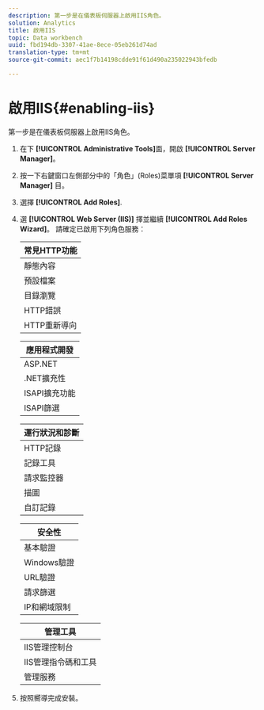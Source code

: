 ```yaml
---
description: 第一步是在儀表板伺服器上啟用IIS角色。
solution: Analytics
title: 啟用IIS
topic: Data workbench
uuid: fbd194db-3307-41ae-8ece-05eb261d74ad
translation-type: tm+mt
source-git-commit: aec1f7b14198cdde91f61d490a235022943bfedb

---
```



# 啟用IIS{#enabling-iis}

第一步是在儀表板伺服器上啟用IIS角色。

1. 在下 **[!UICONTROL Administrative Tools]**&#x200B;面，開啟 **[!UICONTROL Server Manager]**。
1. 按一下右鍵窗口左側部分中的「角色」(Roles)菜單項 **[!UICONTROL Server Manager]** 目。
1. 選擇 **[!UICONTROL Add Roles]**.
1. 選 **[!UICONTROL Web Server (IIS)]** 擇並繼續 **[!UICONTROL Add Roles Wizard]**。 請確定已啟用下列角色服務：

   | 常見HTTP功能 |
   |---|
   | 靜態內容 |
   | 預設檔案 |
   | 目錄瀏覽 |
   | HTTP錯誤 |
   | HTTP重新導向 |

   | 應用程式開發 |
   |---|
   | ASP.NET |
   | .NET擴充性 |
   | ISAPI擴充功能 |
   | ISAPI篩選 |

   | 運行狀況和診斷 |
   |---|
   | HTTP記錄 |
   | 記錄工具 |
   | 請求監控器 |
   | 描圖 |
   | 自訂記錄 |

   | 安全性 |
   |---|
   | 基本驗證 |
   | Windows驗證 |
   | URL驗證 |
   | 請求篩選 |
   | IP和網域限制 |

   | 管理工具 |
   |---|
   | IIS管理控制台 |
   | IIS管理指令碼和工具 |
   | 管理服務 |

1. 按照嚮導完成安裝。
